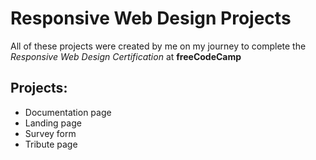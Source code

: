 # Responsive Web Design Projects 

All of these projects were created by me on my journey to complete the *Responsive Web Design Certification* at **freeCodeCamp**

## Projects:

+ Documentation page
+ Landing page
+ Survey form
+ Tribute page